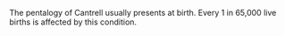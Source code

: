 The pentalogy of Cantrell usually presents at birth. Every 1 in 65,000 live births is affected by this condition.